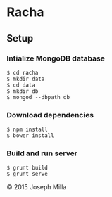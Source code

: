 # Racha

## Setup 

### Intialize MongoDB database
```
$ cd racha
$ mkdir data
$ cd data
$ mkdir db
$ mongod --dbpath db
```

### Download dependencies
```
$ npm install
$ bower install
```

### Build and run server
```
$ grunt build
$ grunt serve
```

© 2015 Joseph Milla
